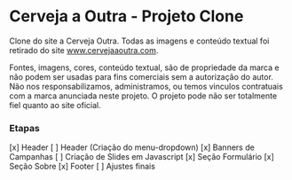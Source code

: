 # Cerveja a Outra - Projeto Clone

<p>Clone do site a Cerveja Outra. Todas as imagens e conteúdo textual foi retirado  do site <a href="http://www.cervejaaoutra.com/site/index.html" target="_blank" title="www.cervejaaoutra.com">www.cervejaaoutra.com</a>.</p>
<p>Fontes, imagens, cores, conteúdo textual, são de propriedade da marca e não podem ser usadas para fins comerciais sem a autorização do autor. Não nos responsabilizamos, administramos, ou temos vinculos contratuais com a marca anunciada neste projeto. O projeto pode não ser totalmente fiel quanto ao site oficial.</p>

### Etapas

[x] Header
[ ] Header (Criação do menu-dropdown)
[x] Banners de Campanhas
[ ] Criação de Slides em Javascript
[x] Seção Formulário
[x] Seção Sobre
[x] Footer
[ ] Ajustes finais